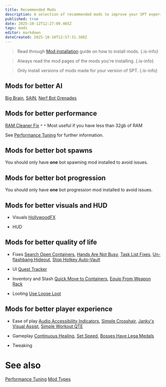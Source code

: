 ```yaml
---
title: Recommended Mods
description: A selection of recommended mods to improve your SPT experience.
published: true
date: 2025-10-12T12:27:09.465Z
tags: mods
editor: markdown
dateCreated: 2025-10-10T12:57:31.380Z
---
```


> Read through [Mod installation](/Installing_Mods) guide on how to install mods.
{.is-info}

> Always read the mod pages of the mods you're installing.
{.is-info}

> Only install versions of mods made for your version of SPT.
{.is-info}

## Mods for better AI
[Big Brain](https://forge.sp-tarkov.com/mod/902/bigbrain), [SAIN](https://forge.sp-tarkov.com/mod/791/sain-solarints-ai-modifications-full-ai-combat-system-replacement), [Nerf Bot Grenades](https://forge.sp-tarkov.com/mod/1925/nerfbotgrenades)

## Mods for better performance

[RAM Cleaner Fix](https://forge.sp-tarkov.com/mod/1311/ram-cleaner-fix) `*`
`*` Most useful if you have less than 32gb of RAM

See [Performance Tuning](/Performance_Tuning) for further information.

## Mods for better bot spawns

You should only have **one** bot spawning mod installed to avoid issues.

## Mods for better bot progression

You should only have **one** bot progression mod installed to avoid issues.

## Mods for better visuals and HUD

- Visuals
[HollywoodFX](https://forge.sp-tarkov.com/mod/2003/hollywoodfx)

- HUD

## Mods for better quality of life

- Fixes
[Search Open Containers](https://forge.sp-tarkov.com/mod/934/search-open-containers), [Hands Are Not Busy](https://forge.sp-tarkov.com/mod/1298/handsarenotbusy), [Task List Fixes](https://forge.sp-tarkov.com/mod/824/task-list-fixes), [Un-flashbang Hideout](https://forge.sp-tarkov.com/mod/1425/un-flashbang-hideout), [Stop Hotkey Auto-Vault](https://forge.sp-tarkov.com/mod/1652/stop-hotkey-auto-vault)

- UI
[Quest Tracker](https://forge.sp-tarkov.com/mod/1140/quest-tracker)

- Inventory and Stash
[Quick Move to Containers](https://forge.sp-tarkov.com/mod/1341/quick-move-to-containers), [Equip From Weapon Rack](https://forge.sp-tarkov.com/mod/1136/equip-from-weapon-rack)

- Looting
[Use Loose Loot](https://forge.sp-tarkov.com/mod/933/use-loose-loot)

## Mods for better player experience

- Ease of play
[Audio Accessibility Indicators](https://forge.sp-tarkov.com/mod/1760/audio-accessibility-indicators), [Simple Crosshair](https://forge.sp-tarkov.com/mod/1387/simple-crosshair), [Janky's Visual Assist](https://forge.sp-tarkov.com/mod/2213/jankys-visual-assist), [Simple Workout QTE](https://discord.com/channels/875684761291599922/875784814962307082/1426703933262401597)

- Gameplay
[Continuous Healing](https://forge.sp-tarkov.com/mod/1884/continuous-healing), [Set Speed](https://forge.sp-tarkov.com/mod/994/set-speed-set-player-speed-with-hotkeys), [Bosses Have Lega Medals](https://forge.sp-tarkov.com/mod/1539/bosses-have-lega-medals)

- Tweaking


# See also
[Performance Tuning](/Performance_Tuning)
[Mod Types](/Mod_Types)